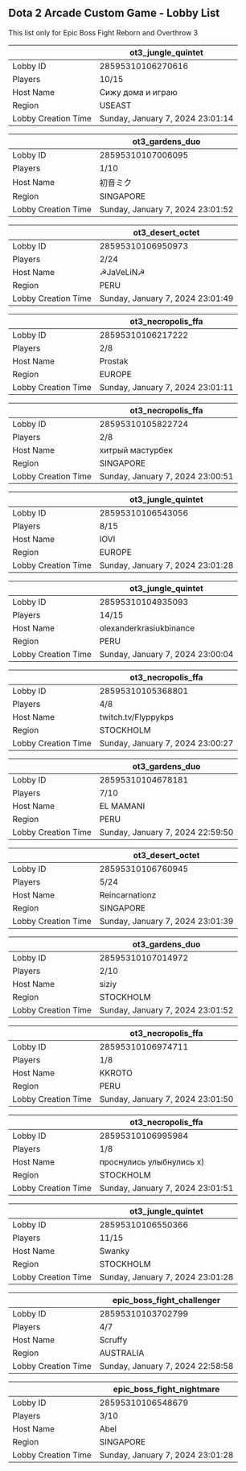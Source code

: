 ## Dota 2 Arcade Custom Game - Lobby List

This list only for Epic Boss Fight Reborn and Overthrow 3

|  | ot3_jungle_quintet |
| ------ | ------ |
| Lobby ID | 28595310106270616 |
| Players | 10/15 |
| Host Name | Сижу дома и играю |
| Region | USEAST |
| Lobby Creation Time | Sunday, January 7, 2024 23:01:14 |


|  | ot3_gardens_duo |
| ------ | ------ |
| Lobby ID | 28595310107006095 |
| Players | 1/10 |
| Host Name | 初音ミク |
| Region | SINGAPORE |
| Lobby Creation Time | Sunday, January 7, 2024 23:01:52 |


|  | ot3_desert_octet |
| ------ | ------ |
| Lobby ID | 28595310106950973 |
| Players | 2/24 |
| Host Name | ☭JaVeLiN☭ |
| Region | PERU |
| Lobby Creation Time | Sunday, January 7, 2024 23:01:49 |


|  | ot3_necropolis_ffa |
| ------ | ------ |
| Lobby ID | 28595310106217222 |
| Players | 2/8 |
| Host Name | Prostak |
| Region | EUROPE |
| Lobby Creation Time | Sunday, January 7, 2024 23:01:11 |


|  | ot3_necropolis_ffa |
| ------ | ------ |
| Lobby ID | 28595310105822724 |
| Players | 2/8 |
| Host Name | хитрый мастурбек |
| Region | SINGAPORE |
| Lobby Creation Time | Sunday, January 7, 2024 23:00:51 |


|  | ot3_jungle_quintet |
| ------ | ------ |
| Lobby ID | 28595310106543056 |
| Players | 8/15 |
| Host Name | IOVI |
| Region | EUROPE |
| Lobby Creation Time | Sunday, January 7, 2024 23:01:28 |


|  | ot3_jungle_quintet |
| ------ | ------ |
| Lobby ID | 28595310104935093 |
| Players | 14/15 |
| Host Name | olexanderkrasiukbinance |
| Region | PERU |
| Lobby Creation Time | Sunday, January 7, 2024 23:00:04 |


|  | ot3_necropolis_ffa |
| ------ | ------ |
| Lobby ID | 28595310105368801 |
| Players | 4/8 |
| Host Name | twitch.tv/Flyppykps |
| Region | STOCKHOLM |
| Lobby Creation Time | Sunday, January 7, 2024 23:00:27 |


|  | ot3_gardens_duo |
| ------ | ------ |
| Lobby ID | 28595310104678181 |
| Players | 7/10 |
| Host Name | EL MAMANI |
| Region | PERU |
| Lobby Creation Time | Sunday, January 7, 2024 22:59:50 |


|  | ot3_desert_octet |
| ------ | ------ |
| Lobby ID | 28595310106760945 |
| Players | 5/24 |
| Host Name | Reincarnationz |
| Region | SINGAPORE |
| Lobby Creation Time | Sunday, January 7, 2024 23:01:39 |


|  | ot3_gardens_duo |
| ------ | ------ |
| Lobby ID | 28595310107014972 |
| Players | 2/10 |
| Host Name | siziy |
| Region | STOCKHOLM |
| Lobby Creation Time | Sunday, January 7, 2024 23:01:52 |


|  | ot3_necropolis_ffa |
| ------ | ------ |
| Lobby ID | 28595310106974711 |
| Players | 1/8 |
| Host Name | KKROTO |
| Region | PERU |
| Lobby Creation Time | Sunday, January 7, 2024 23:01:50 |


|  | ot3_necropolis_ffa |
| ------ | ------ |
| Lobby ID | 28595310106995984 |
| Players | 1/8 |
| Host Name | проснулись улыбнулись x) |
| Region | STOCKHOLM |
| Lobby Creation Time | Sunday, January 7, 2024 23:01:51 |


|  | ot3_jungle_quintet |
| ------ | ------ |
| Lobby ID | 28595310106550366 |
| Players | 11/15 |
| Host Name | Swanky |
| Region | STOCKHOLM |
| Lobby Creation Time | Sunday, January 7, 2024 23:01:28 |


|  | epic_boss_fight_challenger |
| ------ | ------ |
| Lobby ID | 28595310103702799 |
| Players | 4/7 |
| Host Name | Scruffy |
| Region | AUSTRALIA |
| Lobby Creation Time | Sunday, January 7, 2024 22:58:58 |


|  | epic_boss_fight_nightmare |
| ------ | ------ |
| Lobby ID | 28595310106548679 |
| Players | 3/10 |
| Host Name | Abel |
| Region | SINGAPORE |
| Lobby Creation Time | Sunday, January 7, 2024 23:01:28 |



